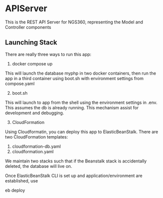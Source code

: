 # APIServer

This is the REST API Server for NGS360, representing the Model and Controller components

## Launching Stack

There are really three ways to run this app:

1. docker compose up

This will launch the database myphp in two docker containers, then run the app in a third container using boot.sh with environment settings from compose.yaml

2. boot.sh

This will launch to app from the shell using the environment settings in .env.  This assumes the db is already running.  This mechanism assist for development and debugging.

3.  CloudFormation

Using Cloudformatin, you can deploy this app to ElasticBeanStalk.  There are two CloudFormation templates:

1. cloudformation-db.yaml
2. cloudformation.yaml

We maintain two stacks such that if the Beanstalk stack is accidentally deleted, the database will live on.

Once ElasticBeanStalk CLI is set up and application/environment are established, use

eb deploy


